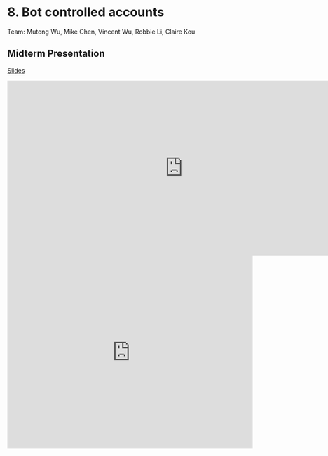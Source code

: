 # 8. Bot controlled accounts

Team: Mutong Wu, Mike Chen, Vincent Wu, Robbie Li, Claire Kou

## Midterm Presentation

[Slides](../midterm/8.pptx)

<center><iframe src="http://docs.google.com/gview?url=http://courses.d2l.ai/berkeley-stat-157/projects/midterm/8.pptx&embedded=true"
    style="width:800px; height:400px;" frameborder="0"></iframe></center>

<center><iframe width="560" height="441" src="https://www.youtube.com/embed/o7f4cBqJyDg" frameborder="0" allowfullscreen></iframe></center>
